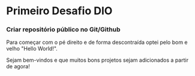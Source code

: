 # Primeiro Desafio DIO

### Criar repositório público no Git/Github

Para começar com o pé direito e de forma descontraída optei pelo bom e velho "Hello World!".

Sejam bem-vindos e que muitos bons projetos sejam adicionados a partir de agora!
